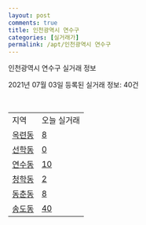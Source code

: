 ```yaml
---
layout: post
comments: true
title: 인천광역시 연수구
categories: [실거래가]
permalink: /apt/인천광역시 연수구
---
```


인천광역시 연수구 실거래 정보

2021년 07월 03일 등록된 실거래 정보: 40건

<script type="text/javascript">
  google.charts.load('current', {'packages':['corechart']});
  google.charts.setOnLoadCallback(drawChart);

  function drawChart() {
    var data = google.visualization.arrayToDataTable([['거래일', '매매', '전월세', '전매'], ['20-07', 493, 1006, 87], ['20-08', 374, 1041, 72], ['20-09', 359, 845, 49], ['20-10', 507, 893, 304], ['20-11', 747, 760, 154], ['20-12', 1235, 781, 210], ['21-01', 992, 805, 196], ['21-02', 779, 695, 109], ['21-03', 769, 802, 81], ['21-04', 560, 647, 62], ['21-05', 588, 618, 70], ['21-06', 200, 373, 15]]);

    var options = {
      title: '최근 유형별 거래량 추이',
      legend: { position: 'bottom' }
    };

    var chart = new google.visualization.LineChart(document.getElementById('columnchart_material'));
    chart.draw(data, (options));
  }
</script>

<div id="columnchart_material" style="width: 95%; margin-left: -35px"></div>
<br>
<table class="sortable">
  <tr>
    <td>지역</td>
    <td>오늘 실거래</td>
  </tr>

  
  <tr class="item">
    <td><a href="인천광역시 연수구 옥련동">옥련동</a></td>
    <td><a href="인천광역시 연수구 옥련동">8</a></td>
  </tr>
    

  <tr class="item">
    <td><a href="인천광역시 연수구 선학동">선학동</a></td>
    <td><a href="인천광역시 연수구 선학동">0</a></td>
  </tr>
    

  <tr class="item">
    <td><a href="인천광역시 연수구 연수동">연수동</a></td>
    <td><a href="인천광역시 연수구 연수동">10</a></td>
  </tr>
    

  <tr class="item">
    <td><a href="인천광역시 연수구 청학동">청학동</a></td>
    <td><a href="인천광역시 연수구 청학동">2</a></td>
  </tr>
    

  <tr class="item">
    <td><a href="인천광역시 연수구 동춘동">동춘동</a></td>
    <td><a href="인천광역시 연수구 동춘동">8</a></td>
  </tr>
    

  <tr class="item">
    <td><a href="인천광역시 연수구 송도동">송도동</a></td>
    <td><a href="인천광역시 연수구 송도동">40</a></td>
  </tr>
    


</table>


    